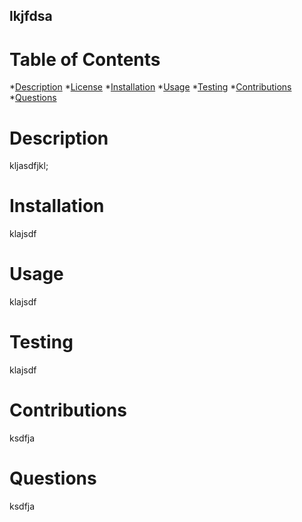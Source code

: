 
  ## lkjfdsa

  # Table of Contents
  *[Description](#description)
  *[License](#license)
  *[Installation](#installation)
  *[Usage](#usage)
  *[Testing](#testing)
  *[Contributions](#contributions)
  *[Questions](#questions)

  # Description
  kljasdfjkl;

  # Installation
  klajsdf

  # Usage
  klajsdf

  # Testing
  klajsdf

  # Contributions
  ksdfja

  # Questions
  ksdfja
  
